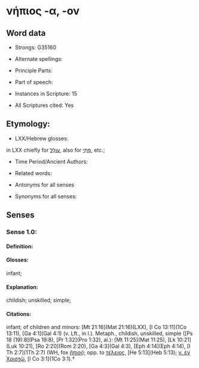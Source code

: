 # νήπιος -α, -ον

<!-- Status: S2=NeedsEdits -->
<!-- Lexica used for edits:   -->

## Word data

* Strongs: G35160

* Alternate spellings:



* Principle Parts: 


* Part of speech: 


* Instances in Scripture: 15

* All Scriptures cited: Yes

## Etymology: 


* LXX/Hebrew glosses: 

in LXX chiefly for [עוֹלֵל](//en-uhl/H5768), also for [פְּתִי](//en-uhl/H6612), etc.;

* Time Period/Ancient Authors: 


* Related words: 

* Antonyms for all senses

* Synonyms for all senses: 


## Senses 


### Sense  1.0: 

#### Definition: 

#### Glosses: 

infant; 

#### Explanation: 

childish; 
unskilled; 
simple; 

#### Citations: 

infant; of children and minors: [Mt 21:16](Mat 21:16)(LXX), [I Co 13:11](1Co 13:11), [Ga 4:1](Gal 4:1) (v. Lft., in l.). Metaph., childish, unskilled, simple ([Ps 18 (19):8](Psa 19:8), [Pr 1:32](Pro 1:32), al.): [Mt 11:25](Mat 11:25), [Lk 10:21](Luk 10:21), [Ro 2:20](Rom 2:20), [Ga 4:3](Gal 4:3), [Eph 4:14](Eph 4:14), [I Th 2:7](1Th 2:7) (WH, fox [ἤπιοι]()); opp. to [τέλειος](), [He 5:13](Heb 5:13); [ν. ἐν Χριστῷ](), [I Co 3:1](1Co 3:1).†
